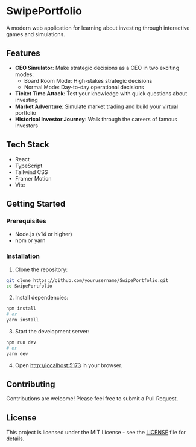 # SwipePortfolio

A modern web application for learning about investing through interactive games and simulations.

## Features

- **CEO Simulator**: Make strategic decisions as a CEO in two exciting modes:
  - Board Room Mode: High-stakes strategic decisions
  - Normal Mode: Day-to-day operational decisions
- **Ticket Time Attack**: Test your knowledge with quick questions about investing
- **Market Adventure**: Simulate market trading and build your virtual portfolio
- **Historical Investor Journey**: Walk through the careers of famous investors

## Tech Stack

- React
- TypeScript
- Tailwind CSS
- Framer Motion
- Vite

## Getting Started

### Prerequisites

- Node.js (v14 or higher)
- npm or yarn

### Installation

1. Clone the repository:
```bash
git clone https://github.com/yourusername/SwipePortfolio.git
cd SwipePortfolio
```

2. Install dependencies:
```bash
npm install
# or
yarn install
```

3. Start the development server:
```bash
npm run dev
# or
yarn dev
```

4. Open [http://localhost:5173](http://localhost:5173) in your browser.

## Contributing

Contributions are welcome! Please feel free to submit a Pull Request.

## License

This project is licensed under the MIT License - see the [LICENSE](LICENSE) file for details. 
